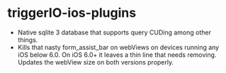 triggerIO-ios-plugins
=====================

* Native sqlite 3 database that supports query CUDing among other
things.
* Kills that nasty form_assist_bar on webViews on devices running any iOS below 6.0.
On iOS 6.0+ it leaves a thin line that needs removing. Updates the
webView size on both versions properly. 
